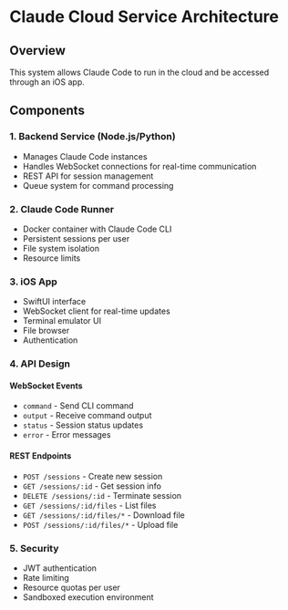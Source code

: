 # Claude Cloud Service Architecture

## Overview
This system allows Claude Code to run in the cloud and be accessed through an iOS app.

## Components

### 1. Backend Service (Node.js/Python)
- Manages Claude Code instances
- Handles WebSocket connections for real-time communication
- REST API for session management
- Queue system for command processing

### 2. Claude Code Runner
- Docker container with Claude Code CLI
- Persistent sessions per user
- File system isolation
- Resource limits

### 3. iOS App
- SwiftUI interface
- WebSocket client for real-time updates
- Terminal emulator UI
- File browser
- Authentication

### 4. API Design

#### WebSocket Events
- `command` - Send CLI command
- `output` - Receive command output
- `status` - Session status updates
- `error` - Error messages

#### REST Endpoints
- `POST /sessions` - Create new session
- `GET /sessions/:id` - Get session info
- `DELETE /sessions/:id` - Terminate session
- `GET /sessions/:id/files` - List files
- `GET /sessions/:id/files/*` - Download file
- `POST /sessions/:id/files/*` - Upload file

### 5. Security
- JWT authentication
- Rate limiting
- Resource quotas per user
- Sandboxed execution environment